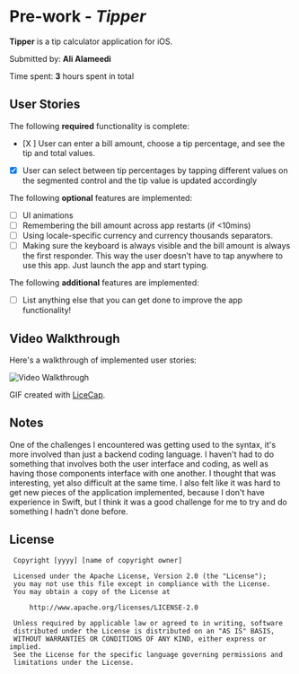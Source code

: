  # Pre-work - *Tipper*

 **Tipper** is a tip calculator application for iOS.

 Submitted by: **Ali Alameedi**

 Time spent: **3** hours spent in total

 ## User Stories

 The following **required** functionality is complete:

 * [X ] User can enter a bill amount, choose a tip percentage, and see the tip and total values.
 * [X] User can select between tip percentages by tapping different values on the segmented control and the tip value is updated accordingly

 The following **optional** features are implemented:

 * [ ] UI animations
 * [ ] Remembering the bill amount across app restarts (if <10mins)
 * [ ] Using locale-specific currency and currency thousands separators.
 * [ ] Making sure the keyboard is always visible and the bill amount is always the first responder. This way the user doesn't have to tap anywhere to use this app. Just launch the app and start typing.

 The following **additional** features are implemented:

 - [ ] List anything else that you can get done to improve the app functionality!

 ## Video Walkthrough

 Here's a walkthrough of implemented user stories:

 <img src='http://i.imgur.com/link/to/your/gif/file.gif' title='Video Walkthrough' width='' alt='Video Walkthrough' />

 GIF created with [LiceCap](http://www.cockos.com/licecap/).

 ## Notes

One of the challenges I encountered was getting used to the syntax, it's more involved than just a backend coding language. I haven't had to do something that involves both the user interface and coding, as well as having those components interface with one another. I thought that was interesting, yet also difficult at the same time. I also felt like it was hard to get new pieces of the application implemented, because I don't have experience in Swift, but I think it was a good challenge for me to try and do something I hadn't done before.



 ## License

     Copyright [yyyy] [name of copyright owner]

     Licensed under the Apache License, Version 2.0 (the "License");
     you may not use this file except in compliance with the License.
     You may obtain a copy of the License at

         http://www.apache.org/licenses/LICENSE-2.0

     Unless required by applicable law or agreed to in writing, software
     distributed under the License is distributed on an "AS IS" BASIS,
     WITHOUT WARRANTIES OR CONDITIONS OF ANY KIND, either express or implied.
     See the License for the specific language governing permissions and
     limitations under the License.
